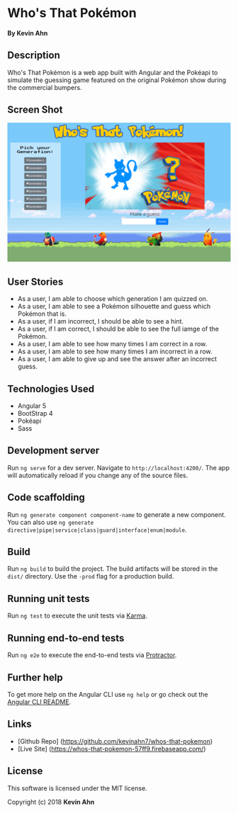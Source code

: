 # Who's That Pokémon

#### By Kevin Ahn

## Description

Who's That Pokémon is a web app built with Angular and the Pokéapi to simulate the guessing game featured on the original Pokémon show during the commercial bumpers.

## Screen Shot
![Screen shot of the web app](src/assets/screen-shot.PNG)

## User Stories

* As a user, I am able to choose which generation I am quizzed on.
* As a user, I am able to see a Pokémon silhouette and guess which Pokémon that is.
* As a user, if I am incorrect, I should be able to see a hint.
* As a user, if I am correct, I should be able to see the full iamge of the Pokémon.
* As a user, I am able to see how many times I am correct in a row.
* As a user, I am able to see how many times I am incorrect in a row.
* As a user, I am able to give up and see the answer after an incorrect guess.

## Technologies Used

* Angular 5
* BootStrap 4
* Pokéapi
* Sass

## Development server

Run `ng serve` for a dev server. Navigate to `http://localhost:4200/`. The app will automatically reload if you change any of the source files.

## Code scaffolding

Run `ng generate component component-name` to generate a new component. You can also use `ng generate directive|pipe|service|class|guard|interface|enum|module`.

## Build

Run `ng build` to build the project. The build artifacts will be stored in the `dist/` directory. Use the `-prod` flag for a production build.

## Running unit tests

Run `ng test` to execute the unit tests via [Karma](https://karma-runner.github.io).

## Running end-to-end tests

Run `ng e2e` to execute the end-to-end tests via [Protractor](http://www.protractortest.org/).

## Further help

To get more help on the Angular CLI use `ng help` or go check out the [Angular CLI README](https://github.com/angular/angular-cli/blob/master/README.md).

## Links

* [Github Repo] (https://github.com/kevinahn7/whos-that-pokemon)
* [Live Site] (https://whos-that-pokemon-57ff9.firebaseapp.com/)

## License

This software is licensed under the MIT license.

Copyright (c) 2018 **Kevin Ahn**